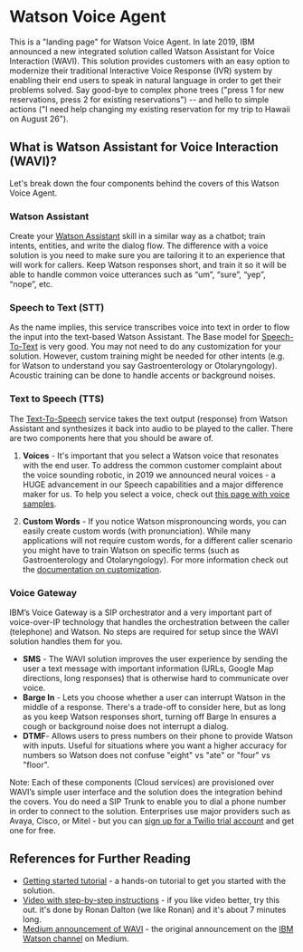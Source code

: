 # Watson Voice Agent

This is a "landing page" for Watson Voice Agent.  In late 2019, IBM announced a new integrated solution called Watson Assistant for Voice Interaction (WAVI). This solution provides customers with an easy option to modernize their traditional Interactive Voice Response (IVR) system by enabling their end users to speak in natural language in order to get their problems solved. Say good-bye to complex phone trees ("press 1 for new reservations, press 2 for existing reservations") -- and hello to simple actions ("I need help changing my existing reservation for my trip to Hawaii on August 26").

## What is Watson Assistant for Voice Interaction (WAVI)?

Let's break down the four components behind the covers of this Watson Voice Agent. 

### Watson Assistant

Create your [Watson Assistant](https://public-data-and-ai-csm.github.io/Public-DataAI-Assets/Watson_Assistant.html) skill in a similar way as a chatbot; train intents, entities, and write the dialog flow. The difference with a voice solution is you need to make sure you are tailoring it to an experience that will work for callers. Keep Watson responses short, and train it so it will be able to handle common voice utterances such as “um”, “sure”, “yep”, “nope”, etc.

### Speech to Text (STT)

As the name implies, this service transcribes voice into text in order to flow the input into the text-based Watson Assistant. The Base model for [Speech-To-Text](https://public-data-and-ai-csm.github.io/Public-DataAI-Assets/Watson_Speech.html) is very good. You may not need to do any customization for your solution. However, custom training might be needed for other intents (e.g. for Watson to understand you say Gastroenterology or Otolaryngology).  Acoustic training can be done to handle accents or background noises.

### Text to Speech (TTS)

The [Text-To-Speech](https://public-data-and-ai-csm.github.io/Public-DataAI-Assets/Watson_Speech.html) service takes the text output (response) from Watson Assistant and synthesizes it back into audio to be played to the caller.  There are two components here that you should be aware of.

1. **Voices** - It's important that you select a Watson voice that resonates with the end user. To address the common customer complaint about the voice sounding robotic, in 2019 we announced neural voices - a HUGE advancement in our Speech capabilities and a major difference maker for us. To help you select a voice, check out [this page with voice samples](https://cloud.ibm.com/docs/text-to-speech?topic=text-to-speech-voices#languageVoices).

1. **Custom Words** - If you notice Watson mispronouncing words, you can easily create custom words (with pronunciation). While many applications will not require custom words, for a different caller scenario you might have to train Watson on specific terms (such as Gastroenterology and Otolaryngology). For more information check out the [documentation on customization](https://cloud.ibm.com/docs/text-to-speech?topic=text-to-speech-customIntro).

### Voice Gateway

IBM’s Voice Gateway is a SIP orchestrator and a very important part of voice-over-IP technology that handles the orchestration between the caller (telephone) and Watson. No steps are required for setup since the WAVI solution handles them for you.

- **SMS** - The WAVI solution improves the user experience by sending the user a text message with important information (URLs, Google Map directions, long responses) that is otherwise hard to communicate over voice.
- **Barge In** - Lets you choose whether a user can interrupt Watson in the middle of a response. There's a trade-off to consider here, but as long as you keep Watson responses short, turning off Barge In ensures a cough or background noise does not interrupt a dialog.
- **DTMF**- Allows users to press numbers on their phone to provide Watson with inputs. Useful for situations where you want a higher accuracy for numbers so Watson does not confuse "eight" vs "ate" or "four" vs "floor".

Note: Each of these components (Cloud services) are provisioned over WAVI’s simple user interface and the solution does the integration behind the covers. You do need a SIP Trunk to enable you to dial a phone number in order to connect to the solution. Enterprises use major providers such as Avaya, Cisco, or Mitel - but you can [sign up for a Twilio trial account](https://www.twilio.com/docs/usage/tutorials/how-to-use-your-free-trial-account) and get one for free. 

## References for Further Reading
- [Getting started tutorial](https://cloud.ibm.com/docs/services/voice-agent?topic=voice-agent-getting-started) - a hands-on tutorial to get you started with the solution.
- [Video with step-by-step instructions](https://developer.ibm.com/tv/building-voice-enabled-cognitive-applications-with-watson/#comments) - if you like video better, try this out.  it's done by Ronan Dalton (we like Ronan) and it's about 7 minutes long.
- [Medium announcement of WAVI](https://medium.com/ibm-watson/introducing-watson-assistant-for-voice-interaction-e64d04656fde) - the original announcement on the [IBM Watson channel](https://medium.com/ibm-watson) on Medium.
